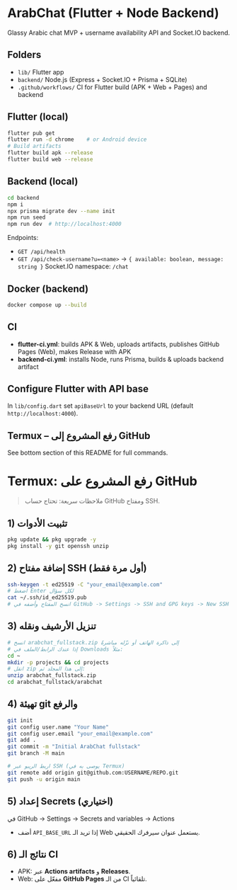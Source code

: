 # ArabChat (Flutter + Node Backend)

Glassy Arabic chat MVP + username availability API and Socket.IO backend.

## Folders
- `lib/` Flutter app
- `backend/` Node.js (Express + Socket.IO + Prisma + SQLite)
- `.github/workflows/` CI for Flutter build (APK + Web + Pages) and backend

## Flutter (local)
```bash
flutter pub get
flutter run -d chrome    # or Android device
# Build artifacts
flutter build apk --release
flutter build web --release
```

## Backend (local)
```bash
cd backend
npm i
npx prisma migrate dev --name init
npm run seed
npm run dev  # http://localhost:4000
```
Endpoints:
- `GET /api/health`
- `GET /api/check-username?u=<name>` → `{ available: boolean, message: string }`
Socket.IO namespace: `/chat`

## Docker (backend)
```bash
docker compose up --build
```

## CI
- **flutter-ci.yml**: builds APK & Web, uploads artifacts, publishes GitHub Pages (Web), makes Release with APK
- **backend-ci.yml**: installs Node, runs Prisma, builds & uploads backend artifact

## Configure Flutter with API base
In `lib/config.dart` set `apiBaseUrl` to your backend URL (default `http://localhost:4000`).

## Termux – رفع المشروع إلى GitHub
See bottom section of this README for full commands.


# Termux: رفع المشروع على GitHub

> ملاحظات سريعة: تحتاج حساب GitHub ومفتاح SSH.

## 1) تثبيت الأدوات
```bash
pkg update && pkg upgrade -y
pkg install -y git openssh unzip
```

## 2) إضافة مفتاح SSH (أول مرة فقط)
```bash
ssh-keygen -t ed25519 -C "your_email@example.com"
# اضغط Enter لكل سؤال
cat ~/.ssh/id_ed25519.pub
# انسخ المفتاح وأضفه في GitHub -> Settings -> SSH and GPG keys -> New SSH key
```

## 3) تنزيل الأرشيف ونقله
```bash
# انسخ arabchat_fullstack.zip إلى ذاكرة الهاتف أو نزّله مباشرةً
# إذا عندك الرابط/الملف في Downloads مثلاً:
cd ~
mkdir -p projects && cd projects
# انقل zip إلى هذا المجلد ثم:
unzip arabchat_fullstack.zip
cd arabchat_fullstack/arabchat
```

## 4) تهيئة git والرفع
```bash
git init
git config user.name "Your Name"
git config user.email "your_email@example.com"
git add .
git commit -m "Initial ArabChat fullstack"
git branch -M main

# اربط الريبو عبر SSH (يوصى به في Termux)
git remote add origin git@github.com:USERNAME/REPO.git
git push -u origin main
```

## 5) إعداد Secrets (اختياري)
في GitHub -> Settings -> Secrets and variables -> Actions
- أضف `API_BASE_URL` إذا تريد الـ Web يستعمل عنوان سيرفرك الحقيقي.

## 6) نتائج الـ CI
- APK: عبر **Actions artifacts** و **Releases**.
- Web: مفعّل على **GitHub Pages** من الـ CI تلقائياً.
